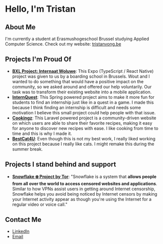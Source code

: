 # Hello, I'm Tristan

## About Me
I'm currently a student at Erasmushogeschool Brussel studying Applied Computer Science. Check out my website: [tristanvong.be](https://tristanvong.be)

## Projects I'm Proud Of
- **[BXL Project: Internaat Woluwe](https://github.com/WoutDepeuter/internaat-bxl-project)**: This Expo (TypeScript / React Native) project was given to us by a boarding school in Brussels. Wout and I wanted to do something that would have a positive impact on the community, so we asked around and offered our help voluntarily. Our task was to transform their existing website into a mobile application.
- **[InternQuest](https://github.com/tristanvong/InternQuest)**: This Spring powered project aims to make it more fun for students to find an internship just like in a quest in a game. I made this because I think finding an internship is difficult and needs some motivation I believe this small project could help people with that issue.
- **[Cookingz](https://github.com/tristanvong/Cookingz)**: This Laravel powered project is a community-driven website on which users are able to share their favorite recipes, making it easy for anyone to discover new recipes with ease. I like cooking from time to time and this is why I made it.
- **[BestCat4U](https://github.com/tristanvong/WebAdvanced)**: Even though this is not my best work, I really liked working on this project because I really like cats. I might remake this during the summer break.

## Projects I stand behind and support
- **[Snowflake ❄️ Project by Tor](https://snowflake.torproject.org/)**: "Snowflake is a system that **allows people from all over the world to access censored websites and applications**. Similar to how VPNs assist users in getting around Internet censorship, Snowflake helps you avoid being noticed by Internet censors by making your Internet activity appear as though you're using the Internet for a regular video or voice call."

## Contact Me
- [LinkedIn](https://be.linkedin.com/in/tristanvong)
- [Email](mailto:tristan.vong@student.ehb.be)
